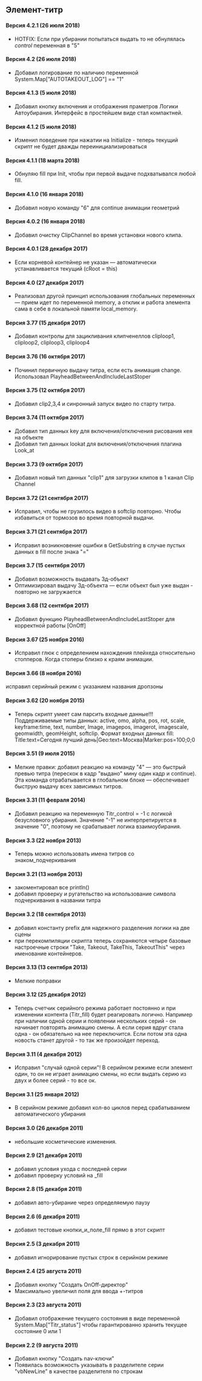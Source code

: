 ## Элемент-титр

#### Версия 4.2.1 (26 июля 2018)
* HOTFIX: Если при убирании попытаться выдать то не обнулялась _control_ переменная в "5"

#### Версия 4.2 (26 июля 2018)
* Добавил логирование по наличию переменной System.Map["AUTOTAKEOUT_LOG"] == "1"

#### Версия 4.1.3 (5 июля 2018)
* Добавил кнопку включения и отображения праметров Логики Автоубирания. Интерфейс в простейшем виде стал компактней.

#### Версия 4.1.2 (5 июля 2018)
* Изменил поведение при нажатии на Initialize - теперь текущий скрипт не будет дважды переинициализироваться

#### Версия 4.1.1 (18 марта 2018)
* Обнуляю fill при Init, чтобы при первой выдаче подхватывался любой fill.

#### Версия 4.1.0 (16 января 2018)
* Добавил новую команду "6" для continue анимации геометрий

#### Версия 4.0.2 (16 января 2018)
* Добавил очистку ClipChannel во время установки нового клипа.

#### Версия 4.0.1 (28 декабря 2017)
* Если корневой контейнер не указан — автоматически устанавливается текущий (cRoot = this)

#### Версия 4.0 (27 декабря 2017)
* Реализовал другой принцип использования глобальных переменных — прием идет по переменной memory, а отклик и работа элемента сама в себе в локальной памяти local_memory.

#### Версия 3.77 (15 декабря 2017)
* Добавил контролы для зацикливания клипченеллов cliploop1, cliploop2, cliploop3, cliploop4

#### Версия 3.76 (16 октября 2017)
* Починил первичную выдачу титра, если есть анимация change. Использовал PlayheadBetweenAndIncludeLastStoper

#### Версия 3.75 (12 октября 2017)
* Добавил clip2,3,4 и синронный запуск видео по старту титра.

#### Версия 3.74 (11 октября 2017)
* Добавил тип данных key для включения/отключения рисования кея на объекте
* Добавил тип данных lookat для включения/отключения плагина Look_at

#### Версия 3.73 (9 октября 2017)
* Добавил новый тип данных "clip1" для загрузки клипов в 1 канал Clip Channel

#### Версия 3.72 (21 сентября 2017)
* Исправил, чтобы не грузилось видео в softclip повторно. Чтобы избавиться от тормозов во время повторной выдачи.

#### Версия 3.71 (21 сентября 2017)
* Исправил возникновение ошибки в GetSubstring в случае пустых данных в fill после знака "="

#### Версия 3.7 (15 сентября 2017)
* Добавил возможность выдавать 3д-объект
* Оптимизировал выдачу 3д-объекта — если объект был уже выдан - повторно не загружается

#### Версия 3.68 (12 сентября 2017)
* Добавил функцию PlayheadBetweenAndIncludeLastStoper для корректной работы [OnOff]

#### Версия 3.67 (25 ноября 2016)
* Исправил глюк с определением нахождения плейхеда относительно стопперов. Когда стоперы близко к краям анимации.

#### Версия 3.66 (8 ноября 2016)
исправил серийный режим с указанием названия дропзоны

#### Версия 3.62 (20 ноября 2015)
* Теперь скрипт умеет сам парсить входные данные!!! Поддерживаемые типы данных: active, omo, alpha, pos, rot, scale, keyframe:time, text, number, Image, imagepos, imagerot, imagescale, geomwidth, geomHeight, softclip.
Формат входных данных fill: Title:text=Сегодня лучший день|Geo:text=Москва|Marker:pos=100;0;0

#### Версия 3.51 (9 июля 2015)
* Мелкие правки:
добавил реакцию на команду "4" — это быстрый превью титра (перескок в кадр "выдано" мину один кадр и continue). Эта команда отрабатывается в глобальном блоке — обеспечивает быструю выдачу всех зависимых титров.

#### Версия 3.31 (11 февраля 2014)
* Добавил реакцию на переменную Titr_control = -1 с логикой безусловного убирания. Значение "-1" не интерпретируется в значение "0", поэтому не срабатывает логика взаимоубирания.

#### Версия 3.3 (22 ноября 2013)
* Теперь можно использовать имена титров со знаком_подчеркивания

#### Версия 3.21 (13 ноября 2013)
* закоментировал все println()
* добавил проверку и ругательство на использование символа подчеркивания в названии титра

#### Версия 3.2 (18 сентября 2013)
* добавил константу prefix для надежного разделения логики на две сцены
* при перекомпиляции скрипта теперь сохраняются четыре базовые настроечные строки "Take, Takeout, TakeThis, TakeoutThis" через именование контейнеров.

#### Версия 3.13 (13 сентября 2013)
* Мелкие поправки

#### Версия 3.12 (25 декабря 2012)
* Теперь счетчик серийного режима работает постоянно и при изменении контента (Titr_fill) будет реагировать логично. Например при наличии одной серии и появлении нескольких серий - он начинает повторять анимацию смены. А если серия вдруг стала одна - он обязательно на нее переключится. Если потом эта одна новость станет другой - то так же произойдет переход.

#### Версия 3.11 (4 декабря 2012)
* Исправил "случай одной серии"! В серийном режиме если элемент один, то он не играет анимацию смены, но если выдать серию из двух и более серий - то все ок.

#### Версия 3.1 (25 января 2012)
* В серийном режиме добавил кол-во циклов перед срабатыванием автоматического убирания

#### Версия 3.0 (26 декабря 2011)
* небольшие косметические изменения.

#### Версия 2.9 (21 декабря 2011)
* добавил условия ухода с последней серии
* добавил проверку условий на _fill

#### Версия 2.8 (15 декабря 2011)
* добавил авто-убирание через определяемую паузу

#### Версия 2.6 (6 декабря 2011)
* добавил тестовые кнопки_и_поле_fill прямо в этот скрипт

#### Версия 2.5 (3 декабря 2011)
* добавил игнорирование пустых строк в серийном режиме

#### Версия 2.4 (25 августа 2011)
* Добавил кнопку "Создать OnOff-директор"
* Максимально увеличил поля для ввода +-титров

#### Версия 2.3 (23 августа 2011)
* Добавил отображение текущего состояния в виде переменной System.Map["Titr_status"] чтобы гарантированно хранить текущее состояние 0 или 1

#### Версия 2.2 (9 августа 2011)
* Добавил кнопку "Создать nav-ключи"
* Появилась возможность указывать в разделителе серии "vbNewLine" в качестве разделителя по строкам